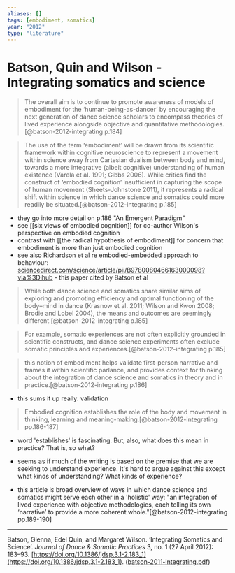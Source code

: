 ```yaml
---
aliases: []
tags: [embodiment, somatics]
year: "2012"
type: "literature"
---
```


# Batson, Quin and Wilson - Integrating somatics and science

> The overall aim is to continue to promote awareness of models of embodiment for the ‘human-being-as-dancer’ by encouraging the next generation of dance science scholars to encompass theories of lived experience alongside objective and quantitative methodologies.[@batson-2012-integrating p.184]

> The use of the term ‘embodiment’ will be drawn from its scientific framework within cognitive neuroscience to represent a movement within science away from Cartesian dualism between body and mind, towards a more integrative (albeit cognitive) understanding of human existence (Varela et al. 1991; Gibbs 2006). While critics find the construct of ‘embodied cognition’ insufficient in capturing the scope of human movement (Sheets-Johnstone 2011), it represents a radical shift within science in which dance science and somatics could more readily be situated.[@batson-2012-integrating p.185]

- they go into more detail on p.186 "An Emergent Paradigm"
- see [[six views of embodied cognition]] for co-author Wilson's perspective on embodied cognition
- contrast with [[the radical hypothesis of embodiment]] for concern that embodiment is more than just embodied cognition
- see also Richardson et al re embodied-embedded approach to behaviour: [sciencedirect.com/science/article/pii/B9780080466163000098?via%3Dihub](https://www.sciencedirect.com/science/article/pii/B9780080466163000098?via%3Dihub) - this paper cited by Batson et al

> While both dance science and somatics share similar aims of exploring and promoting efficiency and optimal functioning of the body–mind in dance (Krasnow et al. 2011; Wilson and Kwon 2008; Brodie and Lobel 2004), the means and outcomes are seemingly different.[@batson-2012-integrating p.185]

> For example, somatic experiences are not often explicitly grounded in scientific constructs, and dance science experiments often exclude somatic principles and experiences.[@batson-2012-integrating p.185]

 > this notion of embodiment helps validate first-person narrative and frames it within scientific parlance, and provides context for thinking about the integration of dance science and somatics in theory and in practice.[@batson-2012-integrating p.186]
- this sums it up really: validation

> Embodied cognition establishes the role of the body and movement in thinking, learning and meaning-making.[@batson-2012-integrating pp.186-187] 
- word 'establishes' is fascinating. But, also, what does this mean in practice? That is, so what?

- seems as if much of the writing is based on the premise that we are seeking to understand experience. It's hard to argue against this except what kinds of understanding? What kinds of experience? 
- this article is broad overview of ways in which dance science and somatics might serve each other in a 'holistic' way: "an integration of lived experience with objective methodologies, each telling its own ‘narrative’ to provide a more coherent whole."[@batson-2012-integrating pp.189-190]

---

Batson, Glenna, Edel Quin, and Margaret Wilson. ‘Integrating Somatics and Science’. _Journal of Dance & Somatic Practices_ 3, no. 1 (27 April 2012): 183–93. [https://doi.org/10.1386/jdsp.3.1-2.183_1](https://doi.org/10.1386/jdsp.3.1-2.183_1).  ([batson-2011-integrating.pdf](hook://file/8hr9m0Gxc?p=RHJvcGJveC9iaWJsaW9ncmFwaHkgcGRmcw==&n=batson%2D2011%2Dintegrating%2Epdf))